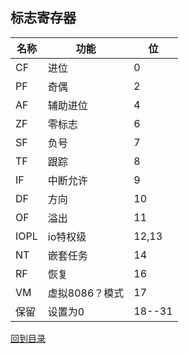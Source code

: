 ## 标志寄存器
名称|功能|位
---|---|---
CF|进位|0
PF|奇偶|2
AF|辅助进位|4
ZF|零标志|6
SF|负号|7
TF|跟踪|8
IF|中断允许|9
DF|方向|10
OF|溢出|11
IOPL|io特权级|12,13
NT|嵌套任务|14
RF|恢复|16
VM|虚拟8086？模式|17
保留|设置为0|18--31

[回到目录](index.md)
